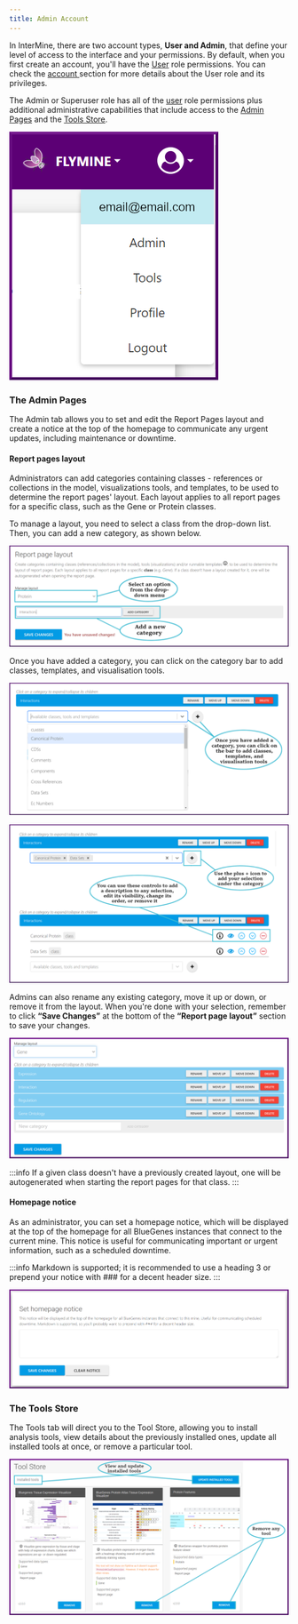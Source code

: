 ```yaml
---
title: Admin Account
---
```


In InterMine, there are two account types, **User and Admin**, that define your level of access to the interface and your permissions. By default, when you first create an account, you'll have the [User](account.md) role permissions. You can check the [account ](account.md)section for more details about the User role and its privileges. 

The Admin or Superuser role has all of the [user](account.md) role permissions plus additional administrative capabilities that include access to the [Admin Pages](admin-account.md#the-admin-pages) and the [Tools Store](admin-account.md#the-tools-store).

![](/img/admin-menu-updated.png)

### The Admin Pages

The Admin tab allows you to set and edit the Report Pages layout and create a notice at the top of the homepage to communicate any urgent updates, including maintenance or downtime.   

#### Report pages layout

Administrators can add categories containing classes - references or collections in the model, visualizations tools, and templates, to be used to determine the report pages' layout. Each layout applies to all report pages for a specific class, such as the Gene or Protein classes. 

To manage a layout, you need to select a class from the drop-down list. Then, you can add a new category, as shown below. 

![](/img/add-category.png)

Once you have added a category, you can click on the category bar to add classes, templates, and visualisation tools.

![](/img/category-menu.png)

![](/img/add-category-2.png)

Admins can also rename any existing category, move it up or down, or remove it from the layout. When you're done with your selection, remember to click **“Save Changes”** at the bottom of the **“Report page layout”** section to save your changes.

![](/img/admin-pages-zoomed-in.png)

:::info
If a given class doesn't have a previously created layout, one will be autogenerated when starting the report pages for that class.
:::

#### Homepage notice

As an administrator, you can set a homepage notice, which will be displayed at the top of the homepage for all BlueGenes instances that connect to the current mine. This notice is useful for communicating important or urgent information, such as a scheduled downtime. 

:::info
Markdown is supported; it is recommended to use a heading 3 or prepend your notice with \#\#\# for a decent header size.
:::

![](/img/homepage-notice.png)

### The Tools Store

The Tools tab will direct you to the Tool Store, allowing you to install analysis tools, view details about the previously installed ones, update all installed tools at once, or remove a particular tool. 

![](/img/tools-store-updated.png)

